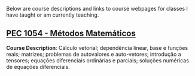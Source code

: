 <!--
.. title: Courses
.. slug: courses
.. date: 2019-12-07 14:25:38 UTC-03:00
.. tags: courses
.. category: teaching
.. link: 
.. description: 
.. type: text
-->

Below are course descriptions and links to course webpages for classes I have taught or am currently teaching.


## [PEC 1054 - Métodos Matemáticos](/pages/PEC-1054/pec-1054-syllabus/index.html)

**Course Description**: Cálculo vetorial; dependência linear, base e funções reais; matrizes; problemas de autovalores e auto-vetores; introdução a tensores; equações diferenciais ordinárias e parciais; soluções numéricas de equações diferenciais.

